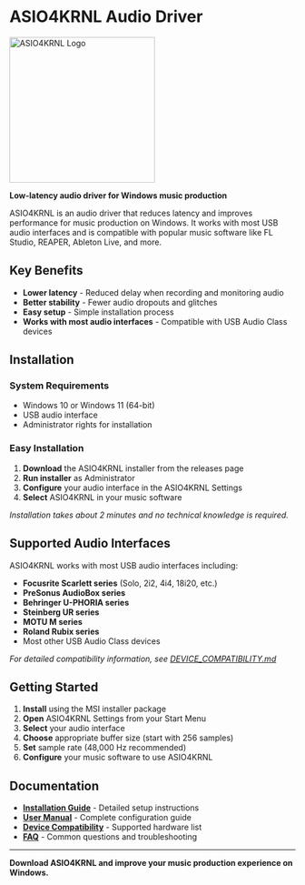 # ASIO4KRNL Audio Driver
<img width="256" height="256" alt="ASIO4KRNL Logo" src="https://github.com/user-attachments/assets/32ef8148-e104-4604-a97b-7c51cb1a4b2d" />

**Low-latency audio driver for Windows music production**

ASIO4KRNL is an audio driver that reduces latency and improves performance for music production on Windows. It works with most USB audio interfaces and is compatible with popular music software like FL Studio, REAPER, Ableton Live, and more.

## Key Benefits
- **Lower latency** - Reduced delay when recording and monitoring audio
- **Better stability** - Fewer audio dropouts and glitches  
- **Easy setup** - Simple installation process
- **Works with most audio interfaces** - Compatible with USB Audio Class devices

## Installation

### System Requirements
- Windows 10 or Windows 11 (64-bit)
- USB audio interface
- Administrator rights for installation

### Easy Installation
1. **Download** the ASIO4KRNL installer from the releases page
2. **Run installer** as Administrator
3. **Configure** your audio interface in the ASIO4KRNL Settings
4. **Select** ASIO4KRNL in your music software

*Installation takes about 2 minutes and no technical knowledge is required.*

## Supported Audio Interfaces
ASIO4KRNL works with most USB audio interfaces including:
- **Focusrite Scarlett series** (Solo, 2i2, 4i4, 18i20, etc.)
- **PreSonus AudioBox series**
- **Behringer U-PHORIA series**
- **Steinberg UR series**
- **MOTU M series**
- **Roland Rubix series**
- Most other USB Audio Class devices

*For detailed compatibility information, see [DEVICE_COMPATIBILITY.md](DEVICE_COMPATIBILITY.md)*

## Getting Started
1. **Install** using the MSI installer package
2. **Open** ASIO4KRNL Settings from your Start Menu
3. **Select** your audio interface
4. **Choose** appropriate buffer size (start with 256 samples)
5. **Set** sample rate (48,000 Hz recommended)
6. **Configure** your music software to use ASIO4KRNL

## Documentation
- **[Installation Guide](INSTALLATION_GUIDE.md)** - Detailed setup instructions
- **[User Manual](USER_MANUAL.md)** - Complete configuration guide
- **[Device Compatibility](DEVICE_COMPATIBILITY.md)** - Supported hardware list
- **[FAQ](FAQ.md)** - Common questions and troubleshooting

---

**Download ASIO4KRNL and improve your music production experience on Windows.**

